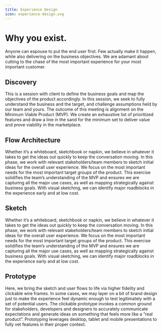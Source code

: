 ```yaml
---
title: Experience Design
icon: experience-design.svg
---
```


# Why you exist.

Anyone can espouse to put the end user first. Few actually make it happen, while
also delivering on the business objectives. We are adamant about cutting to the
chase of the most important experience for your most important customer.

## Discovery

This is a session with client to define the business goals and map the
objectives of the product accordingly. In this session, we seek to fully
understand the business and the target, and challenge assumptions held by our
team and yours. The outcome of this meeting is alignment on the Minimum Viable
Product (MVP). We create an exhaustive list of prioritized features and draw a
line in the sand for the minimum set to deliver value and prove viability in the
marketplace. 

## Flow Architecture

Whether it’s a whiteboard, sketchbook or napkin, we believe in whatever it takes
to get the ideas out quickly to keep the conversation moving. In this phase, we
work with relevant stakeholders/team members to sketch initial ideas for the
overall user experience. We focus on the most important needs for the most
important target groups of the product. This exercise solidifies the team’s
understanding of the MVP and ensures we are capturing all the major use cases,
as well as mapping strategically against business goals. With visual sketching,
we can identify major roadblocks in the experience early and at low cost.

## Sketch

Whether it’s a whiteboard, sketchbook or napkin, we believe in whatever it takes
to get the ideas out quickly to keep the conversation moving. In this phase, we
work with relevant stakeholders/team members to sketch initial ideas for the
overall user experience. We focus on the most important needs for the most
important target groups of the product. This exercise solidifies the team’s
understanding of the MVP and ensures we are capturing all the major use cases,
as well as mapping strategically against business goals. With visual sketching,
we can identify major roadblocks in the experience early and at low cost.

## Prototype

Here, we bring the sketch and user flows to life via higher fidelity and
clickable wire frames. In some cases, we may layer on a bit of brand design just
to make the experience feel dynamic enough to test legitimately with a set of
potential users. The clickable prototype invokes a common ground for
stakeholders, developers and designers to accurately communicate expectations
and generate ideas on something that feels more like a “real product”.
Prototyping leverages desktop, tablet and mobile presentations to fully vet
features in their proper context.

